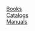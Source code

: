 [Books](Books/index.html)<br>
[Catalogs](Catalogs/index.html)<br>
[Manuals](Manuals/index.html)<br>
